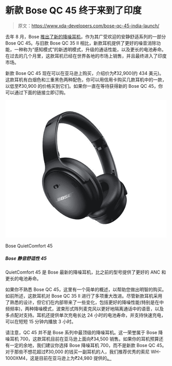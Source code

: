 # 新款 Bose QC 45 终于来到了印度

> 原文：<https://www.xda-developers.com/bose-qc-45-india-launch/>

去年 8 月，Bose [推出了新的降噪耳机](https://www.xda-developers.com/bose-quietcomfort-45-qc45-launch/)，作为其广受欢迎的安静舒适系列的一部分 Bose QC 45。与旧款 Bose QC 35 II 相比，新款耳机提供了更好的噪音消除功能，一种称为“感知模式”的新透明模式，升级的通话性能，以及更长的电池寿命。在过去的几个月里，这款耳机已经在世界各地的市场上销售，并且最终进入了印度市场。

新款 Bose QC 45 现在可以在亚马逊上购买，介绍价为₹32,900(约 434 美元)。这款耳机有白烟色和三重黑色两种配色，你可以用信用卡购买几款耳机中的一款，以低至₹30,900 的价格买到它们。如果你一直在等待获得新的 Bose QC 45，你可以通过下面的链接立即订购。

 <picture>![The Bose QuietComfort 45 are some of the best headphones with ANC. ](img/6b0b9f6c86ee55e37500a20104b0c63a.png)</picture> 

Bose QuietComfort 45

##### Bose 静音舒适性 45

QuietComfort 45 是 Bose 最新的降噪耳机，比之前的型号提供了更好的 ANC 和更长的电池寿命。

如果你不熟悉 Bose QC 45，这里有一个简单的概述，以帮助您做出明智的购买。如前所述，这款耳机对 Bose QC 35 II 进行了多项重大改进。尽管新款耳机采用了熟悉的设计，但它们在内部带来了一些变化，包括更好的降噪性能(特别是在中频频率)，两种降噪模式，波束形式阵列麦克风以更好地隔离通话中的语音，以及多点配对支持。耳机还提供单次充电长达 24 小时的电池寿命，并支持快速充电，可以在短短 15 分钟内播放 3 小时。

请注意，QC 45 并不是 Bose 系列中最顶级的降噪耳机。这一荣誉属于 Bose 降噪耳机 700，这款耳机目前在亚马逊上面向₹34,500 销售。如果你的耳机预算还有一定的余地，我们建议你选择 Bose 降噪耳机 700，而不是新款 Bose QC 45。对于那些不想花超过₹30,000 的钱买一副耳机的人，我们推荐优秀的索尼 WH-1000XM4，这是目前在亚马逊上为₹24,980 提供的[。](https://www.amazon.in/Sony-WH-1000XM4-Cancelling-Headphones-Bluetooth/dp/B0863TXGM3/?tag=xdaportalin-21)